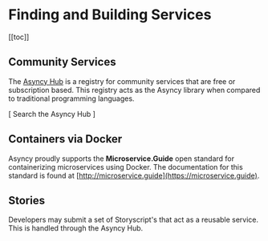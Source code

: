 # Finding and Building Services

[[toc]]


## Community Services

The [Asyncy Hub](https://hub.asyncy.com) is a registry for community services that are free or subscription based.
This registry acts as the Asyncy library when compared to traditional programming languages.

[ Search the Asyncy Hub ]

## Containers via Docker

Asyncy proudly supports the **Microservice.Guide** open standard for containerizing microservices using Docker. The documentation for this standard is found at [http://microservice.guide](https://microservice.guide).


## Stories

Developers may submit a set of Storyscript's that act as a reusable service.
This is handled through the Asyncy Hub.

